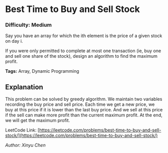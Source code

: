 # Best Time to Buy and Sell Stock
### Difficulty: Medium

Say you have an array for which the ith element is the price of a given stock on day i.

If you were only permitted to complete at most one transaction (ie, buy one and sell one share of the stock), design an algorithm to find the maximum profit.

**Tags:** Array, Dynamic Programming

## Explanation

This problem can be solved by greedy algorithm. We maintain two variables recording the buy price and sell price. Each time we get a new price, we buy at this price if it is lower than the last buy price. And we sell at this price if the sell can make more profit than the current maximum profit. At the end, we will get the maximum profit.

LeetCode Link: [https://leetcode.com/problems/best-time-to-buy-and-sell-stock/](https://leetcode.com/problems/best-time-to-buy-and-sell-stock/)

*Author: Xinyu Chen*